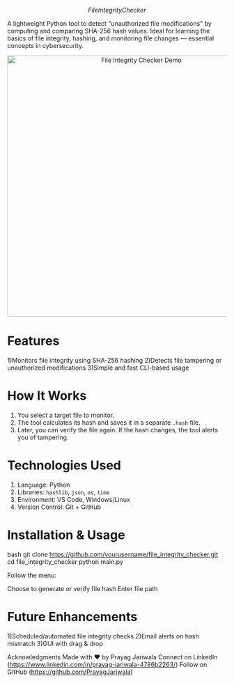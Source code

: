 $$ File Integrity Checker $$

A lightweight Python tool to detect "unauthorized file modifications" by computing and comparing SHA-256 hash values. Ideal for learning the basics of file integrity, hashing, and monitoring file changes — essential concepts in cybersecurity.

<p align="center">
  <img src="docs/demo.mp4" alt="File Integrity Checker Demo" width="600"/>
</p>

# Features

1)Monitors file integrity using SHA-256 hashing
2)Detects file tampering or unauthorized modifications
3)Simple and fast CLI-based usage


# How It Works

1. You select a target file to monitor.
2. The tool calculates its hash and saves it in a separate `.hash` file.
3. Later, you can verify the file again. If the hash changes, the tool alerts you of tampering.

# Technologies Used

1) Language: Python
2) Libraries: `hashlib`, `json`, `os`, `time`
3) Environment: VS Code, Windows/Linux
4) Version Control: Git + GitHub

# Installation & Usage

bash
git clone https://github.com/yourusername/file_integrity_checker.git
cd file_integrity_checker
python main.py

Follow the menu:

Choose to generate or verify file hash
Enter file path


# Future Enhancements

1)Scheduled/automated file integrity checks
2)Email alerts on hash mismatch
3)GUI with drag & drop


Acknowledgments
Made with ❤️ by Prayag Jariwala
Connect on LinkedIn (https://www.linkedin.com/in/prayag-jariwala-4786b2263/)
Follow on GitHub (https://github.com/PrayagJariwala)
